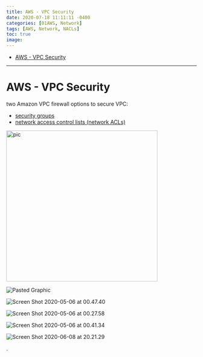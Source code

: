 ```yaml
---
title: AWS - VPC Security
date: 2020-07-18 11:11:11 -0400
categories: [01AWS, Network]
tags: [AWS, Network, NACLs]
toc: true
image:
---
```


- [AWS - VPC Security](#aws---vpc-security)

---

# AWS - VPC Security


two Amazon VPC firewall options to secure VPC:
- [security groups](https://ocholuo.github.io/posts/SG/)
- [network access control lists (network ACLs)](https://ocholuo.github.io/posts/NACL/)

<img alt="pic" src="https://i.imgur.com/mQ9l6qI.png" width="400">

![Pasted Graphic](https://i.imgur.com/00ilDRL.png)

![Screen Shot 2020-05-06 at 00.47.40](https://i.imgur.com/Sh4WHHF.png)


![Screen Shot 2020-05-06 at 00.27.58](https://i.imgur.com/nHxCUWC.png)


![Screen Shot 2020-05-06 at 00.41.34](https://i.imgur.com/RICvhdi.png)

![Screen Shot 2020-06-08 at 20.21.29](https://i.imgur.com/RxKRJep.png)














.
